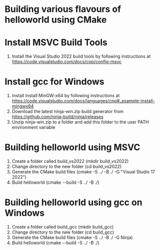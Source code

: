 # Building various flavours of helloworld using CMake

# Install MSVC Build Tools
1. Install the Visual Studio 2022 build tools by following instructions at https://code.visualstudio.com/docs/cpp/config-msvc

# Install gcc for Windows
1. Install Install MinGW-x64 by following instructions at https://code.visualstudio.com/docs/languages/cpp#_example-install-mingwx64 
2. Download the latest ninja-win.zip build generator from https://github.com/ninja-build/ninja/releases
3. Unzip ninja-win.zip to a folder and add this folder to the user PATH environment variable

# Building helloworld using MSVC
1. Create a folder called build_vs2022 (mkdir build_vs2022)
2. Change directory to the new folder (cd build_vs2022)
3. Generate the CMake build files (cmake -S ../ -B ./ -G "Visual Studio 17 2022")
4. Build helloworld (cmake --build -S ../ -B ./)

# Building helloworld using gcc on Windows
1. Create a folder called build_gcc (mkdir build_gcc)
2. Change directory to the new folder (cd build_gcc)
3. Generate the CMake build files (cmake -S ../ -B ./ -G Ninja)
4. Build helloworld (cmake --build -S ../ -B ./)
